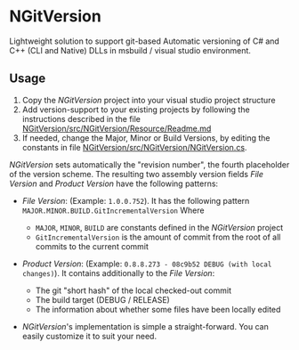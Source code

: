 NGitVersion
===========

Lightweight solution to support git-based Automatic versioning of C# and C++ (CLI and Native) DLLs in msbuild / visual studio environment.

Usage
-----
1. Copy the *NGitVersion* project into your visual studio project structure
2. Add version-support to your existing projects by following the instructions described in the file [NGitVersion/src/NGitVersion/Resource/Readme.md](https://github.com/jeromerg/NGitVersion/blob/master/src/NGitVersion/Resource/Readme.md)
3. If needed, change the Major, Minor or Build Versions, by editing the constants in file [NGitVersion/src/NGitVersion/NGitVersion.cs](https://github.com/jeromerg/NGitVersion/blob/master/src/NGitVersion/NGitVersion.cs).

*NGitVersion* sets automatically the "revision number", the fourth placeholder of the version scheme.
The resulting two assembly version fields *File Version* and *Product Version* have the following patterns:
- *File Version*: (Example: `1.0.0.752`). It has the following pattern `MAJOR.MINOR.BUILD.GitIncrementalVersion`
Where 
    - `MAJOR`, `MINOR`, `BUILD` are constants defined in the *NGitVersion* project
    - `GitIncrementalVersion` is the amount of commit from the root of all commits to the current commit
- *Product Version*: (Example: `0.8.8.273 - 08c9b52 DEBUG (with local changes)`). It contains additionally to the *File Version*:
    - The git "short hash" of the local checked-out commit 
    - The build target (DEBUG / RELEASE)
    - The information about whether some files have been locally edited
  

- *NGitVersion*'s implementation is simple a straight-forward. You can easily customize it to suit your need.
